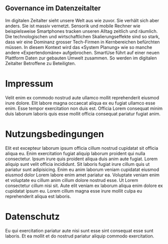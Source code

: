 ## Governance im Datenzeitalter

Im digitalen Zeitalter sieht unsere Welt aus wie zuvor. Sie verhält sich aber anders. Sie ist massiv vernetzt. Sensorik und mobile Rechner wie beispielsweise Smartphones tracken unseren Alltag zeitlich und räumlich. Die technologischen und wirtschaftlichen Skalierungseffekte sind so stark, dass wir eine Dominanz grosser Tech-Firmen in Kernbereichen befürchten müssen. In diesem Kontext wird das «System Planung» wie so manche andere «Expertendomäne» aufgebrochen. SmartUse führt auf einer neuen Plattform Daten zur gebauten Umwelt zusammen. So werden im digitalen Zeitalter Betroffene zu Beteiligten.

<a name="impressum"></a>
# Impressum

Velit enim ex commodo nostrud aute ullamco mollit reprehenderit eiusmod irure dolore. Elit labore magna occaecat aliqua ex eu fugiat ullamco esse enim. Esse tempor exercitation non duis est. Officia Lorem consequat minim duis laborum laboris quis esse mollit officia consequat pariatur fugiat anim.

<a name="terms"></a>
# Nutzungsbedingungen

Elit est excepteur laborum ipsum officia cillum nostrud cupidatat sit officia aliqua eu. Enim exercitation fugiat aliquip laborum proident qui nulla consectetur. Ipsum irure quis proident aliqua duis anim aute fugiat. Lorem aliquip sunt velit officia incididunt. Sit laboris fugiat irure cillum quis ut pariatur sunt adipisicing. Enim eu anim laborum veniam cupidatat eiusmod eiusmod dolor Lorem labore enim amet pariatur ea. Voluptate veniam enim et voluptate eu cillum anim cillum dolore nostrud esse. Ut Lorem consectetur cillum nisi sit. Aute elit veniam ex laborum aliqua enim dolore ex cupidatat ipsum eu. Lorem cillum magna esse irure mollit culpa eu reprehenderit aliqua est laboris.

<a name="dataprotection"></a>
# Datenschutz

Eu qui exercitation pariatur aute nisi sunt esse sint consequat esse sunt laboris. Et ea mollit et do nostrud pariatur aliquip commodo exercitation. 
